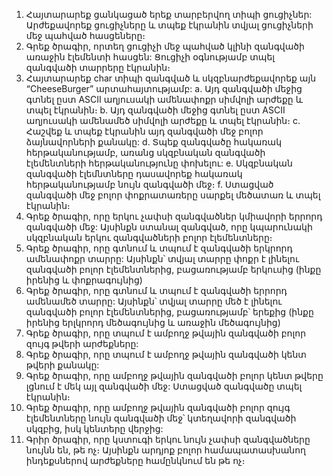 1. Հայտարարեք ցանկացած երեք տարբերվող տիպի ցուցիչներ: Արժեքավորեք ցուցիչները և տպեք էկրանին տվյալ ցուցիչների մեջ պահված հասցեները։
2. Գրեք ծրագիր, որտեղ ցուցիչի մեջ պահված կլինի զանգվածի առաջին էլեմենտի հասցեն: Ցուցիչի օգնությամբ տպել զանգվածի տարրերը էկրանին։
3. Հայտարարեք char տիպի զանգված և սկզբնարժեքավորեք այն “CheeseBurger” արտահայտությամբ:
a. Այդ զանգվածի մեջից գտնել ըստ ASCII աղյուսակի ամենափոքր սիմվոլի արժեքը և տպել էկրանին։
b. Այդ զանգվածի մեջից գտնել ըստ ASCII աղյուսակի ամենամեծ սիմվոլի արժեքը և տպել էկրանին։
c. Հաշվեք և տպեք էկրանին այդ զանգվածի մեջ բոլոր ձայնավորների քանակը:
d. Տպեք զանգվածը հակառակ հերթականությամբ, առանց սկզբնական զանգվածի էլեմենտների հերթականությունը փոխելու:
e. Սկզբնական զանգվածի էլեմնտները դասավորեք հակառակ հերթականությամբ նույն զանգվածի մեջ։
f. Ստացված զանգվածի մեջ բոլոր փոքրատառերը սարքել մեծատառ և տպել էկրանին։
4. Գրեք ծրագիր, որը երկու չափսի զանգվածներ կմիավորի երրորդ զանգվածի մեջ: Այսինքն ստանալ զանգված, որը կպարունակի սկզբնական երկու զանգվածների բոլոր էլեմենտները։
5. Գրեք ծրագիր, որը գտնում և տպում է զանգվածի երկրորդ ամենափոքր տարրը: Այսինքն՝ տվյալ տարրը փոքր է լինելու զանգվածի բոլոր էլեմենտներից, բացառությամբ երկուսից (ինքը իրենից և փոքրագույնից)
6. Գրեք ծրագիր, որը գտնում և տպում է զանգվածի երրորդ ամենամեծ տարրը: Այսինքն՝ տվյալ տարրը մեծ է լինելու զանգվածի բոլոր էլեմենտներից, բացառությամբ՝ երեքից (ինքը իրենից երլկրորդ մեծագույնից և առաջին մեծագույնից)
7. Գրեք ծրագիր, որը տպում է ամբողջ թվային զանգվածի բոլոր զույգ թվերի արժեքները:
8. Գրեք ծրագիր, որը տպում է ամբողջ թվային զանգվածի կենտ թվերի քանակը:
9. Գրեք ծրագիր, որը ամբողջ թվային զանգվածի բոլոր կենտ թվերը լցնում է մեկ այլ զանգվածի մեջ: Ստացված զանգվածը տպել էկրանին։
10. Գրեք ծրագիր, որը ամբողջ թվային զանգվածի բոլոր զույգ էլեմենտները  նույն զանգվածի մեջ՝ կտեղավորի զանգվածի սկզբից, իսկ կենտերը վերջից:
11. Գրիր ծրագիր, որը կստուգի երկու նույն չափսի զանգվածները նույնն են, թե ոչ։ Այսինքն արդյոք բոլոր համապատասխանող ինդեքսներով արժեքները համընկնում են թե ոչ։